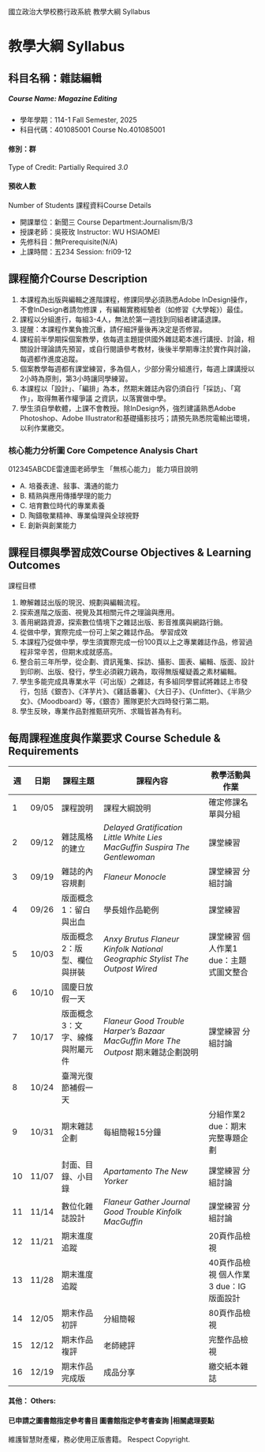 國立政治大學校務行政系統 教學大綱 Syllabus
# 教學大綱 Syllabus
##  科目名稱：雜誌編輯 
#####  Course Name: Magazine Editing
  * 學年學期：114-1 Fall Semester, 2025 
  * 科目代碼：401085001 Course No.401085001
#### 修別：群
Type of Credit: Partially Required 
_3.0_
#### 預收人數
Number of Students
課程資料Course Details
  * 開課單位：新聞三 Course Department:Journalism/B/3 
  * 授課老師：吳筱玫 Instructor: WU HSIAOMEI 
  * 先修科目：無Prerequisite(N/A)
  * 上課時間：五234 Session: fri09-12
##  課程簡介Course Description
  1. 本課程為出版與編輯之進階課程，修課同學必須熟悉Adobe InDesign操作，不會InDesign者請勿修課 ，有編輯實務經驗者（如修習《大學報》）最佳。
  2. 課程以分組進行，每組3-4人，無法於第一週找到同組者建議退課。
  3. 提醒：本課程作業負擔沉重，請仔細評量後再決定是否修習。
  4. 課程前半學期採個案教學，依每週主題提供國外雜誌範本進行講授、討論，相關設計理論請先預習，或自行閱讀參考教材，後後半學期專注於實作與討論，每週都作進度追蹤。
  5. 個案教學每週都有課堂練習，多為個人，少部分需分組進行，每週上課講授以2小時為原則，第3小時讓同學練習。
  6. 本課程以「設計」、「編排」為本，然期末雜誌內容仍須自行「採訪」、「寫作」，取得無著作權爭議 之資訊，以落實做中學。
  7. 學生須自學軟體，上課不會教授。除InDesign外，強烈建議熟悉Adobe Photoshop、Adobe Illustrator和基礎攝影技巧；請預先熟悉院電輸出環境，以利作業繳交。
###  核心能力分析圖 Core Competence Analysis Chart
012345ABCDE雷達圖老師學生
「無核心能力」 
能力項目說明
  * A. 培養表達、敍事、溝通的能力
  * B. 精熟與應用傳播學理的能力
  * C. 培育數位時代的專業素養
  * D. 陶鑄敬業精神、專業倫理與全球視野
  * E. 創新與創業能力
##  課程目標與學習成效Course Objectives & Learning Outcomes 
課程目標
  1. 瞭解雜誌出版的現況、規劃與編輯流程。
  2. 探索進階之版面、視覺及其相關元件之理論與應用。
  3. 善用網路資源，探索數位情境下之雜誌出版、影音推廣與網路行銷。
  4. 從做中學，實際完成一份可上架之雜誌作品。
學習成效
  1. 本課程乃從做中學，學生須實際完成一份100頁以上之專業雜誌作品，修習過程非常辛苦，但期末成就感高。
  2. 整合前三年所學，從企劃、資訊蒐集、採訪、攝影、圖表、編輯、版面、設計到印刷、出版、發行，學生必須親力親為，取得無版權疑義之素材編輯。
  3. 學生多能完成具專業水平（可出版）之雜誌，有多組同學嘗試將雜誌上市發行，包括《銀杏》、《洋芋片》、《雞話番薯》、《大日子》、《Unfitter》、《半熟少女》、《Moodboard》等，《銀杏》團隊更於大四時發行第二期。
  4. 學生反映，專業作品對推甄研究所、求職皆甚為有利。
##  每周課程進度與作業要求 Course Schedule & Requirements
週 |  日期 |  課程主題 |  課程內容 |  教學活動與作業  
---|---|---|---|---  
1 |  09/05 |  課程說明 |  課程大綱說明 |  確定修課名單與分組  
2 |  09/12 |  雜誌風格的建立 |  _Delayed Gratification_ _Little White Lies_ _MacGuffin_ _Suspira_ _The Gentlewoman_ |  課堂練習  
3 |  09/19 |  雜誌的內容規劃 |  _Flaneur_ _Monocle_ |  課堂練習 分組討論  
4 |  09/26 |  版面概念1：留白與出血 |  學長姐作品範例 |  課堂練習  
5 |  10/03 |  版面概念2：版型、欄位與拼裝 |  _Anxy_ _Brutus_ _Flaneur_ _Kinfolk_ _National Geographic_ _Stylist_ _The Outpost_ _Wired_ |  課堂練習 個人作業1 due：主題式圖文整合  
6 |  10/10 |  國慶日放假一天 |  |   
7 |  10/17 |  版面概念3：文字、線條與附屬元件 |  _Flaneur_ _Good Trouble_ _Harper’s Bazaar_ _MacGuffin_ _More_ _The Outpost_ 期末雜誌企劃說明 |  課堂練習 分組討論  
8 |  10/24 |  臺灣光復節補假一天 |  |   
9 |  10/31 |  期末雜誌企劃 |  每組簡報15分鐘 |  分組作業2 due：期末完整專題企劃  
10 |  11/07 |  封面、目錄、小目錄 |  _Apartamento_ _The New Yorker_ |  課堂練習 分組討論  
11 |  11/14 |  數位化雜誌設計 |  _Flaneur_ _Gather Journal_ _Good Trouble_ _Kinfolk_ _MacGuffin_ |  課堂練習 分組討論  
12 |  11/21 |  期末進度追蹤 |  |  20頁作品檢視  
13 |  11/28 |  期末進度追蹤 |  |  40頁作品檢視 個人作業3 due：IG版面設計  
14 |  12/05 |  期末作品初評 |  分組簡報 |  80頁作品檢視  
15 |  12/12 |  期末作品複評 |  老師總評 |  完整作品檢視  
16 |  12/19 |  期末作品完成版 |  成品分享 |  繳交紙本雜誌  
####  其他： Others:
####  已申請之圖書館指定參考書目  圖書館指定參考書查詢 |相關處理要點
維護智慧財產權，務必使用正版書籍。 Respect Copyright.